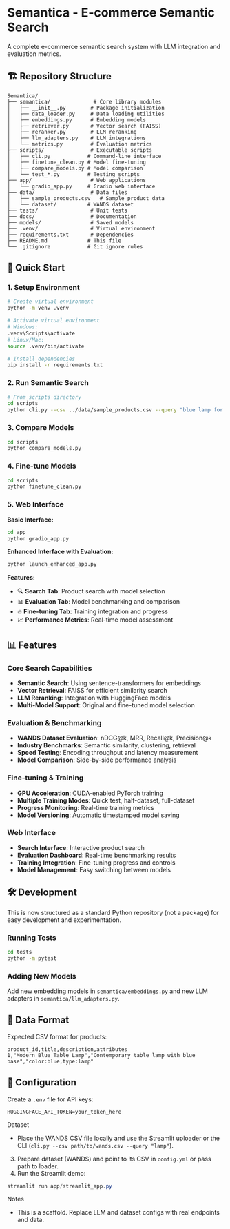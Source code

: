 # Semantica - E-commerce Semantic Search

A complete e-commerce semantic search system with LLM integration and evaluation metrics.

## 🏗️ Repository Structure

```
Semantica/
├── semantica/              # Core library modules
│   ├── __init__.py        # Package initialization
│   ├── data_loader.py     # Data loading utilities
│   ├── embeddings.py      # Embedding models
│   ├── retriever.py       # Vector search (FAISS)
│   ├── reranker.py        # LLM reranking
│   ├── llm_adapters.py    # LLM integrations
│   └── metrics.py         # Evaluation metrics
├── scripts/               # Executable scripts
│   ├── cli.py            # Command-line interface
│   ├── finetune_clean.py # Model fine-tuning
│   ├── compare_models.py # Model comparison
│   └── test_*.py         # Testing scripts
├── app/                   # Web applications
│   └── gradio_app.py     # Gradio web interface
├── data/                  # Data files
│   ├── sample_products.csv   # Sample product data
│   └── dataset/          # WANDS dataset
├── tests/                 # Unit tests
├── docs/                  # Documentation
├── models/                # Saved models
├── .venv/                 # Virtual environment
├── requirements.txt       # Dependencies
├── README.md             # This file
└── .gitignore            # Git ignore rules
```
## 🚀 Quick Start

### 1. Setup Environment
```bash
# Create virtual environment
python -m venv .venv

# Activate virtual environment
# Windows:
.venv\Scripts\activate
# Linux/Mac:
source .venv/bin/activate

# Install dependencies
pip install -r requirements.txt
```

### 2. Run Semantic Search
```bash
# From scripts directory
cd scripts
python cli.py --csv ../data/sample_products.csv --query "blue lamp for bedroom" --k 5
```

### 3. Compare Models
```bash
cd scripts
python compare_models.py
```

### 4. Fine-tune Models
```bash
cd scripts
python finetune_clean.py
```

### 5. Web Interface

**Basic Interface:**
```bash
cd app
python gradio_app.py
```

**Enhanced Interface with Evaluation:**
```bash
python launch_enhanced_app.py
```

**Features:**
- 🔍 **Search Tab**: Product search with model selection
- 📊 **Evaluation Tab**: Model benchmarking and comparison  
- 🔥 **Fine-tuning Tab**: Training integration and progress
- 📈 **Performance Metrics**: Real-time model assessment

## 📊 Features

### Core Search Capabilities
- **Semantic Search**: Using sentence-transformers for embeddings
- **Vector Retrieval**: FAISS for efficient similarity search
- **LLM Reranking**: Integration with HuggingFace models
- **Multi-Model Support**: Original and fine-tuned model selection

### Evaluation & Benchmarking
- **WANDS Dataset Evaluation**: nDCG@k, MRR, Recall@k, Precision@k
- **Industry Benchmarks**: Semantic similarity, clustering, retrieval
- **Speed Testing**: Encoding throughput and latency measurement
- **Model Comparison**: Side-by-side performance analysis

### Fine-tuning & Training
- **GPU Acceleration**: CUDA-enabled PyTorch training
- **Multiple Training Modes**: Quick test, half-dataset, full-dataset
- **Progress Monitoring**: Real-time training metrics
- **Model Versioning**: Automatic timestamped model saving

### Web Interface
- **Search Interface**: Interactive product search
- **Evaluation Dashboard**: Real-time benchmarking results
- **Training Integration**: Fine-tuning progress and controls
- **Model Management**: Easy switching between models

## 🛠️ Development

This is now structured as a standard Python repository (not a package) for easy development and experimentation.

### Running Tests
```bash
cd tests
python -m pytest
```

### Adding New Models
Add new embedding models in `semantica/embeddings.py` and new LLM adapters in `semantica/llm_adapters.py`.

## 📁 Data Format

Expected CSV format for products:
```csv
product_id,title,description,attributes
1,"Modern Blue Table Lamp","Contemporary table lamp with blue base","color:blue,type:lamp"
```

## 🔧 Configuration

Create a `.env` file for API keys:
```env
HUGGINGFACE_API_TOKEN=your_token_here
```

Dataset
- Place the WANDS CSV file locally and use the Streamlit uploader or the CLI (`cli.py --csv path/to/wands.csv --query "lamp"`).


3. Prepare dataset (WANDS) and point to its CSV in `config.yml` or pass path to loader.
4. Run the Streamlit demo:

```powershell
streamlit run app/streamlit_app.py
```

Notes
- This is a scaffold. Replace LLM and dataset configs with real endpoints and data.
